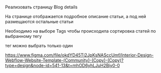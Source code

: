 Реализовать страницу Blog details

На странице отображается подробное описание статьи, а под ней размещаются остальные статьи

Необходимо на выборе Tags чтобы происходила сортировка статей по выбранному тегу

тег можно выбрать только один

https://www.figma.com/file/okdYD45Tj2JpKsNASccUmf/Interior-Design-Webflow-Website-Template-(Community)-(Copy)-(Copy)?type=design&node-id=541-13&t=mhOD6yhLJuH2Biy0-0